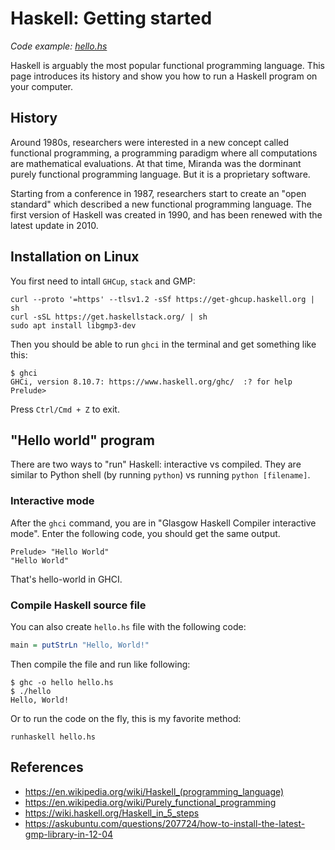 # Haskell: Getting started
*Code example: [hello.hs](hello.hs)*

Haskell is arguably the most popular functional programming language. This page introduces its history and show you how to run a Haskell program on your computer.

## History
Around 1980s, researchers were interested in a new concept called functional programming, a programming paradigm where all computations are mathematical evaluations. At that time, Miranda was the dorminant purely functional programming language. But it is a proprietary software. 

Starting from a conference in 1987, researchers start to create an "open standard" which described a new functional programming language. The first version of Haskell was created in 1990, and has been renewed with the latest update in 2010.

## Installation on Linux
You first need to intall `GHCup`, `stack` and GMP:

```console
curl --proto '=https' --tlsv1.2 -sSf https://get-ghcup.haskell.org | sh
curl -sSL https://get.haskellstack.org/ | sh
sudo apt install libgmp3-dev
```

Then you should be able to run `ghci` in the terminal and get something like this:
```console
$ ghci
GHCi, version 8.10.7: https://www.haskell.org/ghc/  :? for help
Prelude> 
```
Press `Ctrl/Cmd + Z` to exit.

## "Hello world" program

There are two ways to "run" Haskell: interactive vs compiled. They are similar to Python shell (by running `python`) vs running `python [filename]`.

### Interactive mode
After the `ghci` command, you are in "Glasgow Haskell Compiler interactive mode". Enter the following code, you should get the same output.

```console
Prelude> "Hello World"
"Hello World"
```

That's hello-world in GHCI. 

### Compile Haskell source file
You can also create `hello.hs` file with the following code:
```haskell
main = putStrLn "Hello, World!"
```

Then compile the file and run like following:
```console
$ ghc -o hello hello.hs
$ ./hello
Hello, World!
```

Or to run the code on the fly, this is my favorite method:
```
runhaskell hello.hs
```

## References
- https://en.wikipedia.org/wiki/Haskell_(programming_language)
- https://en.wikipedia.org/wiki/Purely_functional_programming
- https://wiki.haskell.org/Haskell_in_5_steps
- https://askubuntu.com/questions/207724/how-to-install-the-latest-gmp-library-in-12-04